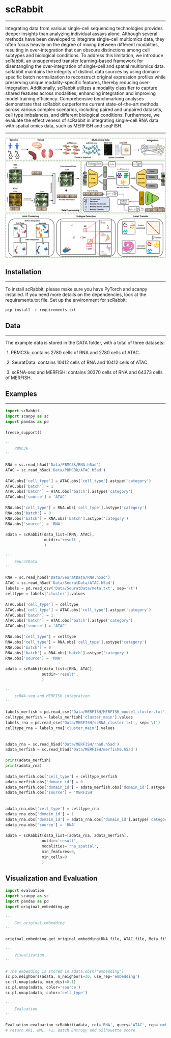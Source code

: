 # scRabbit

***

Integrating data from various single-cell sequencing technologies provides deeper insights than analyzing individual assays alone. Although several methods have been developed to integrate single-cell multiomics data, they often focus heavily on the degree of mixing between different modalities, resulting in over-integration that can obscure distinctions among cell subtypes and biological conditions. To address this limitation, we introduce scRabbit, an unsupervised transfer learning-based framework for disentangling the over-integration of single-cell and spatial multiomics data. scRabbit maintains the integrity of distinct data sources by using domain-specific batch normalization to reconstruct original expression profiles while preserving unique modality-specific features, thereby reducing over-integration. Additionally, scRabbit utilizes a modality classifier to capture shared features across modalities, enhancing integration and improving model training efficiency. Comprehensive benchmarking analyses demonstrate that scRabbit outperforms current state-of-the-art methods across various complex scenarios, including paired and unpaired datasets, cell type imbalances, and different biological conditions. Furthermore, we evaluate the effectiveness of scRabbit in integrating single-cell RNA data with spatial omics data, such as MERFISH and seqFISH.

***

![pipeline](pipeline.png)

## Installation

***

To install scRabbit, please make sure you have PyTorch and scanpy installed. If you need more details on the dependencies, look at the requirements.txt file. Set up the environment for scRabbit:

```python
pip install -r requirements.txt
```

## Data

***

The example data is stored in the DATA folder, with a total of three datasets:

​	1.  PBMC3k: contains 2780 cells of RNA and 2780 cells of ATAC.

​	2.  SeuratData: contains 10412 cells of RNA and 10412 cells of ATAC.

​	3.  scRNA-seq and MERFISH: contains 30370 cells of RNA and 64373 cells of MERFISH.

## Examples

***

```python
import scRabbit
import scanpy as sc
import pandas as pd

freeze_support()

'''
	PBMC3k
'''

RNA = sc.read_h5ad('Data/PBMC3k/RNA.h5ad')
ATAC = sc.read_h5ad('Data/PBMC3k/ATAC.h5ad')

ATAC.obs['cell_type'] = ATAC.obs['cell_type'].astype('category')
ATAC.obs['batch'] = 1
ATAC.obs['batch'] = ATAC.obs['batch'].astype('category')
ATAC.obs['source'] = 'ATAC'

RNA.obs['cell_type'] = RNA.obs['cell_type'].astype('category')
RNA.obs['batch'] = 0
RNA.obs['batch'] = RNA.obs['batch'].astype('category')
RNA.obs['source'] = 'RNA'

adata = scRabbit(data_list=[RNA, ATAC],
                 outdir='result',
                 )

'''
	SeuratData
'''

RNA = sc.read_h5ad('Data/SeuratData/RNA.h5ad')
ATAC = sc.read_h5ad('Data/SeuratData/ATAC.h5ad')
labels = pd.read_csv('Data/SeuratData/meta.txt', sep='\t')
celltype = labels['cluster'].values

ATAC.obs['cell_type'] = celltype
ATAC.obs['cell_type'] = ATAC.obs['cell_type'].astype('category')
ATAC.obs['batch'] = 1
ATAC.obs['batch'] = ATAC.obs['batch'].astype('category')
ATAC.obs['source'] = 'ATAC'

RNA.obs['cell_type'] = celltype
RNA.obs['cell_type'] = RNA.obs['cell_type'].astype('category')
RNA.obs['batch'] = 0
RNA.obs['batch'] = RNA.obs['batch'].astype('category')
RNA.obs['source'] = 'RNA'

adata = scRabbit(data_list=[RNA, ATAC],
                outdir='result',
                )

'''
	scRNA-seq and MERFISH integration
'''

labels_merfish = pd.read_csv('Data/MERFISH/MERFISH_mouse1_cluster.txt', sep='\t')
celltype_merfish = labels_merfish['cluster_main'].values
labels_rna = pd.read_csv('Data/MERFISH/scRNA_cluster.txt', sep='\t')
celltype_rna = labels_rna['cluster_main'].values


adata_rna = sc.read_h5ad('Data/MERFISH/rna0.h5ad')
adata_merfish = sc.read_h5ad('Data/MERFISH/merfish0.h5ad')

print(adata_merfish)
print(adata_rna)

adata_merfish.obs['cell_type'] = celltype_merfish
adata_merfish.obs['domain_id'] = 0
adata_merfish.obs['domain_id'] = adata_merfish.obs['domain_id'].astype('category')
adata_merfish.obs['source'] = 'MERFISH'


adata_rna.obs['cell_type'] = celltype_rna
adata_rna.obs['domain_id'] = 1
adata_rna.obs['domain_id'] = adata_rna.obs['domain_id'].astype('category')
adata_rna.obs['source'] = 'RNA'

adata = scRabbit(data_list=[adata_rna, adata_merfish],
                outdir='result',
                modalities='rna_spatial',
                min_features=0,
                min_cells=0
                )


```

## Visualization and Evaluation

```python
import evaluation
import scanpy as sc
import pandas as pd
import original_embedding.py

'''
	Get original_embedding 
'''

original_embedding.get_original_embedding(RNA_file, ATAC_file, Meta_file)

'''
	Visualization
'''

# The embedding is stored in adata.obsm['embedding']
sc.pp.neighbors(adata, n_neighbors=30, use_rep='embedding')
sc.tl.umap(adata, min_dist=0.1)
sc.pl.umap(adata, color='source')
sc.pl.umap(adata, color='cell_type')

'''
	Evaluation
'''

Evaluation.evaluation_scRabbit(adata, ref='RNA', query='ATAC', rep='embedding')
# return ARI, NMI, F1, Batch Entropy and Silhouette score.
```









